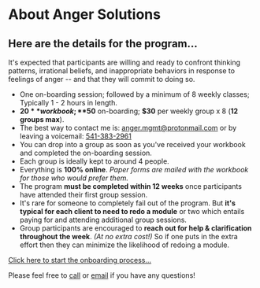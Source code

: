 About Anger Solutions
=====================

Here are the details for the program...
---------------------------------------

It's expected that participants are willing and ready to confront thinking patterns, irrational beliefs, and inappropriate behaviors in response to feelings of anger -- and that they will commit to doing so.


* One on-boarding session; followed by a minimum of 8 weekly classes; Typically 1 - 2 hours in length.
* **$20** workbook; **$50** on-boarding; **$30** per weekly group x 8 (**12 groups max**).
* The best way to contact me is: [anger.mgmt@protonmail.com](mailto:anger.mgmt@protonmail.com) or by leaving a voicemail: [541-383-2961](tel:5413832961)
* You can drop into a group as soon as you've received your workbook and completed the on-boarding session.
* Each group is ideally kept to around 4 people.
* Everything is **100% online**. _Paper forms are mailed with the workbook for those who would prefer them._
* The program **must be completed within 12 weeks** once participants have attended their first group session.
*  It's rare for someone to completely fail out of the program. But **it's typical for each client to need to redo a module** or two which entails paying for and attending additional group sessions.
* Group participants are encouraged to **reach out for help & clarification throughout the week**. _(At no extra cost!)_  So if one puts in the extra effort then they can minimize the likelihood of redoing a module.

[Click here to start the onboarding process...](https://angersolutions.github.io/onboard)

Please feel free to [call](tel:541-383-2961) or [email](mailto:anger.mgmt@protonmail.com) if you have any questions! 
